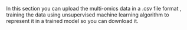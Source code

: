 
In this section you can upload the multi-omics data in a .csv file format , training the data using unsupervised machine learning algorithm to represent it in a trained model so you can download it.
<br><br><br>